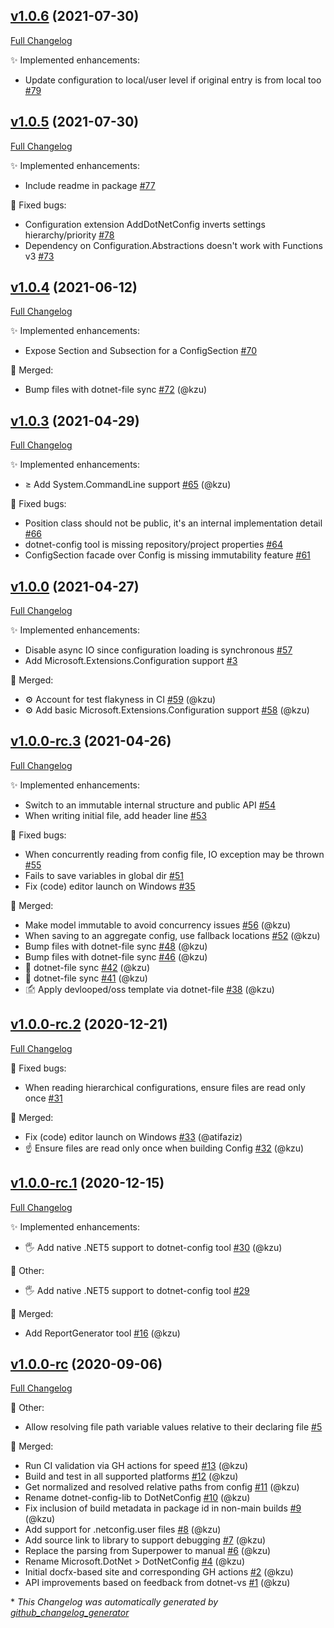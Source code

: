 

## [v1.0.6](https://github.com/dotnetconfig/dotnet-config/tree/v1.0.6) (2021-07-30)

[Full Changelog](https://github.com/dotnetconfig/dotnet-config/compare/v1.0.5...v1.0.6)

:sparkles: Implemented enhancements:

- Update configuration to local/user level if original entry is from local too [\#79](https://github.com/dotnetconfig/dotnet-config/issues/79)

## [v1.0.5](https://github.com/dotnetconfig/dotnet-config/tree/v1.0.5) (2021-07-30)

[Full Changelog](https://github.com/dotnetconfig/dotnet-config/compare/v1.0.4...v1.0.5)

:sparkles: Implemented enhancements:

- Include readme in package [\#77](https://github.com/dotnetconfig/dotnet-config/issues/77)

:bug: Fixed bugs:

- Configuration extension AddDotNetConfig inverts settings hierarchy/priority [\#78](https://github.com/dotnetconfig/dotnet-config/issues/78)
- Dependency on Configuration.Abstractions doesn't work with Functions v3 [\#73](https://github.com/dotnetconfig/dotnet-config/issues/73)

## [v1.0.4](https://github.com/dotnetconfig/dotnet-config/tree/v1.0.4) (2021-06-12)

[Full Changelog](https://github.com/dotnetconfig/dotnet-config/compare/v1.0.3...v1.0.4)

:sparkles: Implemented enhancements:

- Expose Section and Subsection for a ConfigSection [\#70](https://github.com/dotnetconfig/dotnet-config/issues/70)

:twisted_rightwards_arrows: Merged:

- Bump files with dotnet-file sync [\#72](https://github.com/dotnetconfig/dotnet-config/pull/72) (@kzu)

## [v1.0.3](https://github.com/dotnetconfig/dotnet-config/tree/v1.0.3) (2021-04-29)

[Full Changelog](https://github.com/dotnetconfig/dotnet-config/compare/v1.0.0...v1.0.3)

:sparkles: Implemented enhancements:

- ≥ Add System.CommandLine support [\#65](https://github.com/dotnetconfig/dotnet-config/pull/65) (@kzu)

:bug: Fixed bugs:

- Position class should not be public, it's an internal implementation detail [\#66](https://github.com/dotnetconfig/dotnet-config/issues/66)
- dotnet-config tool is missing repository/project properties [\#64](https://github.com/dotnetconfig/dotnet-config/issues/64)
- ConfigSection facade over Config is missing immutability feature [\#61](https://github.com/dotnetconfig/dotnet-config/issues/61)

## [v1.0.0](https://github.com/dotnetconfig/dotnet-config/tree/v1.0.0) (2021-04-27)

[Full Changelog](https://github.com/dotnetconfig/dotnet-config/compare/v1.0.0-rc.3...v1.0.0)

:sparkles: Implemented enhancements:

- Disable async IO since configuration loading is synchronous [\#57](https://github.com/dotnetconfig/dotnet-config/issues/57)
- Add Microsoft.Extensions.Configuration support [\#3](https://github.com/dotnetconfig/dotnet-config/issues/3)

:twisted_rightwards_arrows: Merged:

- ⚙ Account for test flakyness in CI [\#59](https://github.com/dotnetconfig/dotnet-config/pull/59) (@kzu)
- ⚙ Add basic Microsoft.Extensions.Configuration support [\#58](https://github.com/dotnetconfig/dotnet-config/pull/58) (@kzu)

## [v1.0.0-rc.3](https://github.com/dotnetconfig/dotnet-config/tree/v1.0.0-rc.3) (2021-04-26)

[Full Changelog](https://github.com/dotnetconfig/dotnet-config/compare/v1.0.0-rc.2...v1.0.0-rc.3)

:sparkles: Implemented enhancements:

- Switch to an immutable internal structure and public API [\#54](https://github.com/dotnetconfig/dotnet-config/issues/54)
- When writing initial file, add header line [\#53](https://github.com/dotnetconfig/dotnet-config/issues/53)

:bug: Fixed bugs:

- When concurrently reading from config file, IO exception may be thrown [\#55](https://github.com/dotnetconfig/dotnet-config/issues/55)
- Fails to save variables in global dir [\#51](https://github.com/dotnetconfig/dotnet-config/issues/51)
- Fix \(code\) editor launch on Windows [\#35](https://github.com/dotnetconfig/dotnet-config/issues/35)

:twisted_rightwards_arrows: Merged:

- Make model immutable to avoid concurrency issues [\#56](https://github.com/dotnetconfig/dotnet-config/pull/56) (@kzu)
- When saving to an aggregate config, use fallback locations [\#52](https://github.com/dotnetconfig/dotnet-config/pull/52) (@kzu)
- Bump files with dotnet-file sync [\#48](https://github.com/dotnetconfig/dotnet-config/pull/48) (@kzu)
- Bump files with dotnet-file sync [\#46](https://github.com/dotnetconfig/dotnet-config/pull/46) (@kzu)
- 🔄 dotnet-file sync [\#42](https://github.com/dotnetconfig/dotnet-config/pull/42) (@kzu)
- 🔄 dotnet-file sync [\#41](https://github.com/dotnetconfig/dotnet-config/pull/41) (@kzu)
- 🖆 Apply devlooped/oss template via dotnet-file [\#38](https://github.com/dotnetconfig/dotnet-config/pull/38) (@kzu)

## [v1.0.0-rc.2](https://github.com/dotnetconfig/dotnet-config/tree/v1.0.0-rc.2) (2020-12-21)

[Full Changelog](https://github.com/dotnetconfig/dotnet-config/compare/v1.0.0-rc.1...v1.0.0-rc.2)

:bug: Fixed bugs:

- When reading hierarchical configurations, ensure files are read only once [\#31](https://github.com/dotnetconfig/dotnet-config/issues/31)

:twisted_rightwards_arrows: Merged:

- Fix \(code\) editor launch on Windows [\#33](https://github.com/dotnetconfig/dotnet-config/pull/33) (@atifaziz)
- ☝ Ensure files are read only once when building Config [\#32](https://github.com/dotnetconfig/dotnet-config/pull/32) (@kzu)

## [v1.0.0-rc.1](https://github.com/dotnetconfig/dotnet-config/tree/v1.0.0-rc.1) (2020-12-15)

[Full Changelog](https://github.com/dotnetconfig/dotnet-config/compare/v1.0.0-rc...v1.0.0-rc.1)

:sparkles: Implemented enhancements:

- 🖐 Add native .NET5 support to dotnet-config tool [\#30](https://github.com/dotnetconfig/dotnet-config/pull/30) (@kzu)

:hammer: Other:

- 🖐 Add native .NET5 support to dotnet-config tool [\#29](https://github.com/dotnetconfig/dotnet-config/issues/29)

:twisted_rightwards_arrows: Merged:

- Add ReportGenerator tool [\#16](https://github.com/dotnetconfig/dotnet-config/pull/16) (@kzu)

## [v1.0.0-rc](https://github.com/dotnetconfig/dotnet-config/tree/v1.0.0-rc) (2020-09-06)

[Full Changelog](https://github.com/dotnetconfig/dotnet-config/compare/392c1087a84a2cb49a280b30d638213fa6b36c7d...v1.0.0-rc)

:hammer: Other:

- Allow resolving file path variable values relative to their declaring file [\#5](https://github.com/dotnetconfig/dotnet-config/issues/5)

:twisted_rightwards_arrows: Merged:

- Run CI validation via GH actions for speed [\#13](https://github.com/dotnetconfig/dotnet-config/pull/13) (@kzu)
- Build and test in all supported platforms [\#12](https://github.com/dotnetconfig/dotnet-config/pull/12) (@kzu)
- Get normalized and resolved relative paths from config [\#11](https://github.com/dotnetconfig/dotnet-config/pull/11) (@kzu)
- Rename dotnet-config-lib to DotNetConfig [\#10](https://github.com/dotnetconfig/dotnet-config/pull/10) (@kzu)
- Fix inclusion of build metadata in package id in non-main builds [\#9](https://github.com/dotnetconfig/dotnet-config/pull/9) (@kzu)
- Add support for .netconfig.user files [\#8](https://github.com/dotnetconfig/dotnet-config/pull/8) (@kzu)
- Add source link to library to support debugging [\#7](https://github.com/dotnetconfig/dotnet-config/pull/7) (@kzu)
- Replace the parsing from Superpower to manual [\#6](https://github.com/dotnetconfig/dotnet-config/pull/6) (@kzu)
- Rename Microsoft.DotNet \> DotNetConfig [\#4](https://github.com/dotnetconfig/dotnet-config/pull/4) (@kzu)
- Initial docfx-based site and corresponding GH actions [\#2](https://github.com/dotnetconfig/dotnet-config/pull/2) (@kzu)
- API improvements based on feedback from dotnet-vs [\#1](https://github.com/dotnetconfig/dotnet-config/pull/1) (@kzu)



\* *This Changelog was automatically generated by [github_changelog_generator](https://github.com/github-changelog-generator/github-changelog-generator)*
